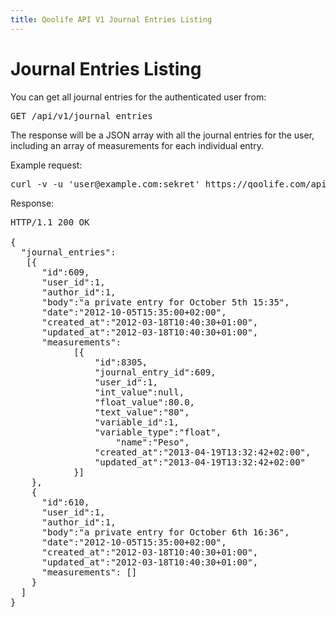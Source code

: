 ```yaml
---
title: Qoolife API V1 Journal Entries Listing
---
```


# Journal Entries Listing

You can get all journal entries for the authenticated user from:

<pre>
GET /api/v1/journal_entries
</pre>

The response will be a JSON array with all the journal entries for the user, including an array of measurements for each individual entry.

Example request:

<pre class="console">
curl -v -u 'user@example.com:sekret' https://qoolife.com/api/v1/journal_entries
</pre>

Response:

<pre>
HTTP/1.1 200 OK

{
  "journal_entries":
   [{
      "id":609,
      "user_id":1,
      "author_id":1,
      "body":"a private entry for October 5th 15:35",
      "date":"2012-10-05T15:35:00+02:00",
      "created_at":"2012-03-18T10:40:30+01:00",
      "updated_at":"2012-03-18T10:40:30+01:00",
      "measurements":
    		[{
    			"id":8305,
    			"journal_entry_id":609,
    			"user_id":1,
    			"int_value":null,
    			"float_value":80.0,
    			"text_value":"80",
    			"variable_id":1,
    			"variable_type":"float",
					"name":"Peso",
    			"created_at":"2013-04-19T13:32:42+02:00",
    			"updated_at":"2013-04-19T13:32:42+02:00"
    		}]
    },
    {
      "id":610,
      "user_id":1,
      "author_id":1,
      "body":"a private entry for October 6th 16:36",
      "date":"2012-10-05T15:35:00+02:00",
      "created_at":"2012-03-18T10:40:30+01:00",
      "updated_at":"2012-03-18T10:40:30+01:00",
      "measurements": []
    }
  ]
}
</pre>
